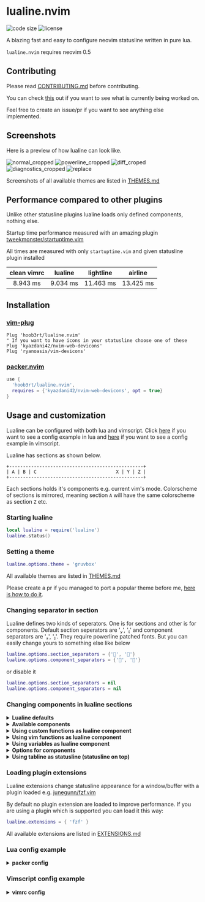 # lualine.nvim
![code size](https://img.shields.io/github/languages/code-size/hoob3rt/lualine.nvim?style=flat-square)
![license](https://img.shields.io/github/license/hoob3rt/lualine.nvim?style=flat-square)

A blazing fast and easy to configure neovim statusline written in pure lua.

`lualine.nvim` requires neovim 0.5

## Contributing
Please read [CONTRIBUTING.md](./CONTRIBUTING.md) before contributing.

You can check [this](https://github.com/hoob3rt/lualine.nvim/projects/3) out if you want to see what is currently being worked on.

Feel free to create an issue/pr if you want to see anything else implemented.

## Screenshots
Here is a preview of how lualine can look like.

![normal_cropped](https://user-images.githubusercontent.com/41551030/108650373-bb025580-74bf-11eb-8682-2c09321dd18e.png)
![powerline_cropped](https://user-images.githubusercontent.com/41551030/108650377-bd64af80-74bf-11eb-9c55-fbfc51b39fe8.png)
![diff_croped](https://user-images.githubusercontent.com/41551030/108650378-be95dc80-74bf-11eb-9718-82b242ecdd54.png)
![diagnostics_cropped](https://user-images.githubusercontent.com/41551030/108650381-bfc70980-74bf-11eb-9245-85c48f0f154a.png)
![replace](https://user-images.githubusercontent.com/41551030/103467925-32372b00-4d54-11eb-88d6-6d39c46854d8.png)

Screenshots of all available themes are listed in [THEMES.md](./THEMES.md)

## Performance compared to other plugins
Unlike other statusline plugins lualine loads only defined components, nothing else.

Startup time performance measured with an amazing plugin [tweekmonster/startuptime.vim](https://github.com/tweekmonster/startuptime.vim)

All times are measured with only `startuptime.vim` and given statusline plugin installed

| clean vimrc    | lualine      | lightline    |  airline     |
| :------------: | :----------: | :----------: | :----------: |
|  8.943 ms      | 9.034 ms     |  11.463 ms   | 13.425 ms    |


## Installation
### [vim-plug](https://github.com/junegunn/vim-plug)
```vim
Plug 'hoob3rt/lualine.nvim'
" If you want to have icons in your statusline choose one of these
Plug 'kyazdani42/nvim-web-devicons'
Plug 'ryanoasis/vim-devicons'
```
### [packer.nvim](https://github.com/wbthomason/packer.nvim)
```lua
use {
  'hoob3rt/lualine.nvim',
  requires = {'kyazdani42/nvim-web-devicons', opt = true}
}
```

## Usage and customization
Lualine can be configured with both lua and vimscript.
Click [here](#lua-config-example) if you want to see a config example in lua and [here](#vimscript-config-example) if you want to see a config example in vimscript.

Lualine has sections as shown below.

```
+-------------------------------------------------+
| A | B | C                             X | Y | Z |
+-------------------------------------------------+
```

Each sections holds it's components e.g. current vim's mode.
Colorscheme of sections is mirrored, meaning section `A` will have the same colorscheme as section `Z` etc.

### Starting lualine
```lua
local lualine = require('lualine')
lualine.status()
```
### Setting a theme
```lua
lualine.options.theme = 'gruvbox'
```

All available themes are listed in [THEMES.md](./THEMES.md)

Please create a pr if you managed to port a popular theme before me, [here is how to do it](./CONTRIBUTING.md).

### Changing separator in section
Lualine defines two kinds of seperators. One is for sections and other is for components. Default section seperators are '', '' and component separators are '', ''.
They require powerline patched fonts. But you can easily change yours to something else like below

```lua
lualine.options.section_separators = {'', ''}
lualine.options.component_separators = {'', ''}
```

or disable it

```lua
lualine.options.section_separators = nil
lualine.options.component_separators = nil
```

### Changing components in lualine sections

<details>
<summary><b>Lualine defaults</b></summary>

```lua
lualine.sections = {
  lualine_a = { 'mode' },
  lualine_b = { 'branch' },
  lualine_c = { 'filename' },
  lualine_x = { 'encoding', 'fileformat', 'filetype' },
  lualine_y = { 'progress' },
  lualine_z = { 'location'  },
}

lualine.inactive_sections = {
  lualine_a = {  },
  lualine_b = {  },
  lualine_c = { 'filename' },
  lualine_x = { 'location' },
  lualine_y = {  },
  lualine_z = {  }
}
```

</details>

<details>
<summary><b>Available components</b></summary>

* branch (git branch)
* diagnostics (diagnostics count from your prefered source)
* encoding (file encoding)
* fileformat (file format)
* filename
* filetype
* location (location in file in line:column format)
* mode (vim mode)
* progress (%progress in file)
* diff (git diff status)

</details>

<details>
<summary><b>Using custom functions as lualine component</b></summary>

You can define a custom function as a lualine component

```lua
local function hello()
  return [[hello world]]
end
lualine.sections.lualine_a = { hello }
```

</details>

<details>

<summary><b>Using vim functions as lualine component</b></summary>

You can use vim functions as a lualine component

```lua
lualine.sections.lualine_b = { 'FugitiveHead' }
```

</details>

<details>
<summary><b>Using variables as lualine component</b></summary>

You can use variables from vim and lua globals as a lualine component
Variables from g:, v:, t:, w:, b:, o, go:, vo:, to:, wo:, bo: scopes
can be used. Scopes ending with o are options usualy accessed with `&` in vimscript

```lua
lualine.sections.lualine_b = { 'g:coc_status', 'bo:filetype' }
```

</details>

<details>
<summary><b>Options for components</b></summary>

### Available options:

#### Global options

Global options chnge behaviour of all suported components.
All of these options can also be specifically set to all supported components, full example below.

##### Available global options
Option   | Default | Behaviour  | Supported components
:------: | :------: | :----------: | :-----:
icons_enabled      | true     |  Displays icons on components You should have nerd-fonts supported fonts to see icons properly. | branch, fileformat, filetype, location, diagnostics
padding | 1 | Adds padding to the left and right of components | all
left_padding | 1 | Adds padding to the left of components | all
right_padding | 1 | Adds padding to the right of components | all
upper | false | Changes components to be uppercase | all
lower | false | Changes components to be lowercase | all
format | nil | Takes a function . The funtion gets the result of component as argument and it's return value is displayed. So this function can parse and format the output as user wants. | all
##### Global options example
```lua
lualine.options.icons_enabled = true
```

#### Component specific options
As mentioned above, all global options can be applied to specific components.
However there are some options which are component-only (you cannot set them as globals)
Option   | Default | Behaviour
:------: | :------: | :----:
icon | Differs for each component | Displays an icon in front of the component
color | nil | Sets custom color for the component in this format<br></br>`color = {fg = '#rrggbb', bg= '#rrggbb', gui='style'}`<br></br>The fields of color table are optional and default to theme

In addition, some components have unique options.

* `diagnostics` component options

Option   | Default | Behaviour | Format
:------: | :------: | :----: | :---:
sources | `nil` | displays diagnostic count from defined source | array containing one or many string from set `{'nvim_lsp', 'coc', 'ale'}`
sections | `{'error', 'warn', 'info'}` | displays diagnostics of defined severity | array containing one or many string from set `{'error', 'warn', 'info'}`
color_error | `DiffDelete` foreground color | changes diagnostic's error section foreground color | color in `#rrggbb` format
color_warn | `DiffText` foreground color | changes diagnostic's warn section foreground color | color in `#rrggbb` format
color_info | `Normal` foreground color | changes diagnostic's info section foreground color | color in `#rrggbb` format
symbols | `{error = ' ', warn = ' ', info = ' '}` or `{error = 'E:', warn = 'W:', info = 'I:'}` | changes diagnostic's info section foreground color | table containing one or more symbols for levels |

* `filename` component options

Option   | Default | Behaviour
:------: | :------: | :----:
file_status | true | Displays file status (readonly status, modified status)
full_path | false | Displays relative path if set to `true`, absolute path if set to `false`
shorten | true | if `full_path` is true and `shorten` is `false` it shortens absolute path `aaa/bbb/ccc/file` to `a/b/c/file`

* `diff` component options

Option   | Default | Behaviour | Format
:------: | :------: | :----: | :---:
colored | true | displays diff status in color if set to `true` |
color_added | `DiffAdd` foreground color | changes diff's added section foreground color | color in `#rrggbb` format
color_modified | `DiffChange` foreground color | changes diff's changed section foreground color | color in `#rrggbb` format
color_removed | `DiffDelete` foreground color | changes diff's removed section foreground color | color in `#rrggbb` format
symbols | `{added = '+', modified = '~', removed = '-'}` | changes diff's symbols | table containing on or more symbols |


##### Component options example
```lua
lualine.sections.lualine_b = {
  {
    'branch',
    icon = '',
    upper = true,
    color = { fg = '#00aa22' }
  },
  {
    'filename',
    full_name = true,
    shorten = true,
    format = function(name)
      -- Capitalize first charecter of filename to capital.
      local path, fname = name:match('(.*/)(.*)')
        if not path then path = ''; fname = name end
        return path .. fname:sub(1, 1):upper() .. fname:sub(2, #fname)
    end
  }
}
```

</details>

<details>
<summary><b>Using tabline as statusline (statusline on top)</b></summary>
You can use lualine to display components in tabline.
The sections, configurations and highlights are same as statusline.

```lua
lualine.tabline = {
  lualine_a = { },
  lualine_b = { 'branch' },
  lualine_c = { 'filename' },
  lualine_x = { },
  lualine_y = { },
  lualine_z = { },
}
```
This will show branch and filename component in top of neovim inside tabline .


You can also completely move your statuline to tabline by configuring lualine.tabline
instead of lualine.sections & lualine.inactive_sections and setting them to empty
```lua
lualine.tabline = {
......
  }
lualine.sections = {}
lualine.inactive_sections = {}
```
</details>

### Loading plugin extensions
Lualine extensions change statusline appearance for a window/buffer with a plugin loaded e.g. [junegunn/fzf.vim](https://github.com/junegunn/fzf.vim)

By default no plugin extension are loaded to improve performance. If you are using a plugin which is supported you can load it this way:
```lua
lualine.extensions = { 'fzf' }
```

All available extensions are listed in [EXTENSIONS.md](./EXTENSIONS.md)

### Lua config example

<details>
<summary><b>packer config</b></summary>

```lua
  use {
    'hoob3rt/lualine.nvim',
    requires = {'kyazdani42/nvim-web-devicons', opt = true},
    config = function()
      require('lualine').status{
        options = {
          theme = 'gruvbox',
          section_separators = {'', ''},
          component_separators = {'', ''},
          icons_enabled = true,
        },
        sections = {
          lualine_a = { {'mode', upper = true} },
          lualine_b = { {'branch', icon = ''} },
          lualine_c = { {'filename', file_status = true} },
          lualine_x = { 'encoding', 'fileformat', 'filetype' },
          lualine_y = { 'progress' },
          lualine_z = { 'location'  },
        },
        inactive_sections = {
          lualine_a = {  },
          lualine_b = {  },
          lualine_c = { 'filename' },
          lualine_x = { 'location' },
          lualine_y = {  },
          lualine_z = {   }
        },
        extensions = { 'fzf' }
      }
    end
  }
```

</details>

### Vimscript config example

<details>
<summary><b>vimrc config</b></summary>

```vim
let g:lualine = {
    \'options' : {
    \  'theme' : 'gruvbox',
    \  'section_separators' : ['', ''],
    \  'component_separators' : ['', ''],
    \  'icons_enabled' : v:true,
    \},
    \'sections' : {
    \  'lualine_a' : [ ['mode', {'upper': v:true,},], ],
    \  'lualine_b' : [ ['branch', {'icon': '',}, ], ],
    \  'lualine_c' : [ ['filename', {'file_status': v:true,},], ],
    \  'lualine_x' : [ 'encoding', 'fileformat', 'filetype' ],
    \  'lualine_y' : [ 'progress' ],
    \  'lualine_z' : [ 'location'  ],
    \},
    \'inactive_sections' : {
    \  'lualine_a' : [  ],
    \  'lualine_b' : [  ],
    \  'lualine_c' : [ 'filename' ],
    \  'lualine_x' : [ 'location' ],
    \  'lualine_y' : [  ],
    \  'lualine_z' : [  ],
    \},
    \'extensions' : [ 'fzf' ],
    \}
lua require("lualine").status()
```
</details>
